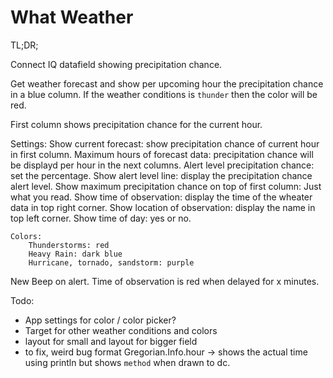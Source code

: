 # What Weather

TL;DR;

Connect IQ datafield showing precipitation chance.

Get weather forecast and show per upcoming hour the precipitation chance in a blue column.
If the weather conditions is `thunder` then the color will be red.

First column shows precipitation chance for the current hour.

Settings:
	Show current forecast: show precipitation chance of current hour in first column.
	Maximum hours of forecast data: precipitation chance will be displayd per hour in the next columns.
	Alert level precipitation chance: set the percentage.
	Show alert level line: display the precipitation chance alert level.
	Show maximum precipitation chance on top of first column: Just what you read.
	Show time of observation: display the time of the wheater data in top right corner.
	Show location of observation: display the name in top left corner.
	Show time of day: yes or no.	

	Colors:
		Thunderstorms: red
		Heavy Rain: dark blue
		Hurricane, tornado, sandstorm: purple 
		    		       
New
	Beep on alert.
	Time of observation is red when delayed for x minutes.
	
Todo:
 - App settings for color / color picker?
 - Target for other weather conditions and colors
 - layout for small and layout for bigger field  
 - to fix, weird bug format Gregorian.Info.hour -> shows the actual time using println but shows `method` when drawn to dc.